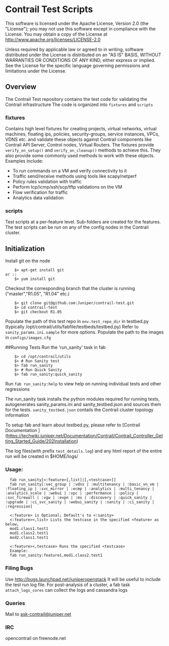 
# Contrail Test Scripts

This software is licensed under the Apache License, Version 2.0 (the "License");
you may not use this software except in compliance with the License.
You may obtain a copy of the License at http://www.apache.org/licenses/LICENSE-2.0

Unless required by applicable law or agreed to in writing, software
distributed under the License is distributed on an "AS IS" BASIS,
WITHOUT WARRANTIES OR CONDITIONS OF ANY KIND, either express or implied.
See the License for the specific language governing permissions and
limitations under the License.

## Overview

The Contrail Test repository contains the test code for validating the Contrail infrastructure
The code is organized into ``fixtures`` and ``scripts``
### fixtures

Contains high level fixtures for creating projects, virtual networks, virtual machines, floating ips, policies, security-groups, service instances, VPCs, VDNS etc. and validate these objects against Contrail components like Contrail API Server, Control nodes, Virtual Routers. 
The fixtures provide ``verify_on_setup()`` and ``verify_on_cleanup()`` methods to achieve this. They also provide some commonly used methods to work with these objects. 
Examples include:
- To run commands on a VM and verify connectivity to it
- Traffic send/receive methods using tools like scapy/netperf 
- Policy rules validation with traffic 
- Perform tcp/icmp/ssh/scp/tftp validations on the VM
- Flow verification for traffic
- Analytics data validation

### scripts

Test scripts at a per-feature level. Sub-folders are created for the features. 
The test scripts can be run on any of the config nodes in the Contrail cluster.  

## Initialization
Install git on the node
```
    $> apt-get install git 
or ::
    $> yum install git
```
Checkout the corresponding branch that the cluster is running ("master","R1.05", "R1.04" etc.)
```
    $> git clone git@github.com:Juniper/contrail-test.git
    $> cd contrail-test
    $> git checkout R1.05
```
Populate the path of this test repo in ``env.test_repo_dir`` in testbed.py (typically /opt/contrail/utils/fabfile/testbeds/testbed.py) 
Refer to ``sanity_params.ini.sample`` for more options. 
Populate the path to the images in ``configs/images.cfg`` 

##Running Tests
Run the 'run_sanity' task in fab 
```
    $> cd /opt/contrail/utils
    $> # Run Sanity test
    $> fab run_sanity
    $> # Run Quick Sanity
    $> fab run_sanity:quick_sanity
```
Run ``fab run_sanity:help`` to view help on running individual tests and other regressions

The run_sanity task installs the python modules required for running tests, autogenerates sanity_params.ini and sanity_testbed.json and sources them for the tests. 
``sanity_testbed.json`` contails the Contrail cluster topology information

To setup fab and learn about testbed.py, please refer to [Contrail Documentation ] (https://techwiki.juniper.net/Documentation/Contrail/Contrail_Controller_Getting_Started_Guide/202Installation)

The log files(with prefix ``test_details.log``) and any html report of the entire run will be created in $HOME/logs/
### Usage:
```
  fab run_sanity[<:feature>[,list]|[,<testcase>]]
  fab run_sanity[:sec_group | :vdns | :multitenancy | :basic_vn_vm | :floating_ip | :svc_mirror | :ecmp | :analytics | :multi_tenancy | :analytics_scale | :webui | :vpc | :performance | :policy | :svc_firewall | :vgw | :evpn | :mx | :discovery | :quick_sanity | :upgrade | :ci_svc_sanity | :webui_sanity | :sanity | :ci_sanity | :regression]
 
  <:feature> is Optional; Default's to <:sanity>
  <:feature><,list> Lists the testcase in the specified <feature> as below,
  mod1.class1.test1
  mod1.class2.test1
  mod2.class1.test1
 
  <:feature><,testcase> Runs the specified <testcase>
  Example:
  fab run_sanity:feature1,mod1.class2.test1
```
### Filing Bugs
Use http://bugs.launchpad.net/juniperopenstack
It will be useful to include the test run log file. 
For post-analysis of a cluster, a fab task ``attach_logs_cores`` can collect the logs and cassandra logs 
### Queries
Mail to ask-contrail@juniper.net
### IRC 
opencontrail on freenode.net
